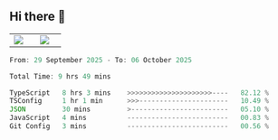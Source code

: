 ## Hi there 👋

<p align="center">
  <table align="center">
  <tr border="none">
  <td width="35%" align="center">
    <img  align="center"  src="http://github-profile-summary-cards.vercel.app/api/cards/stats?username=ricepunk&theme=github_dark" />
  </td>
    
  <td width="65%" align="center">
    <img  align="center"  src="http://github-profile-summary-cards.vercel.app/api/cards/profile-details?username=ricepunk&theme=github_dark" />
  </td>
  </tr>
  </table>
</p>

<!--START_SECTION:waka-->

```typescript
From: 29 September 2025 - To: 06 October 2025

Total Time: 9 hrs 49 mins

TypeScript   8 hrs 3 mins    >>>>>>>>>>>>>>>>>>>>>----   82.12 %
TSConfig     1 hr 1 min      >>>----------------------   10.49 %
JSON         30 mins         >------------------------   05.10 %
JavaScript   4 mins          -------------------------   00.83 %
Git Config   3 mins          -------------------------   00.56 %
```

<!--END_SECTION:waka-->
